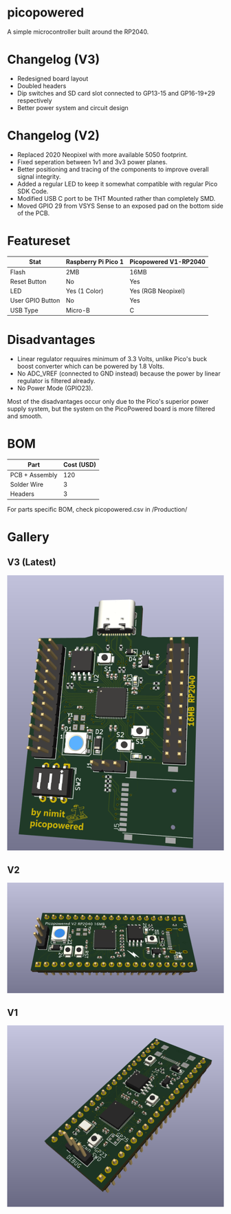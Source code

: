 # picopowered
A simple microcontroller built around the RP2040.

# Changelog (V3)
- Redesigned board layout
- Doubled headers
- Dip switches and SD card slot connected to GP13-15 and GP16-19+29 respectively
- Better power system and circuit design

# Changelog (V2)
- Replaced 2020 Neopixel with more available 5050 footprint.
- Fixed seperation between 1v1 and 3v3 power planes.
- Better positioning and tracing of the components to improve overall signal integrity.
- Added a regular LED to keep it somewhat compatible with regular Pico SDK Code.
- Modified USB C port to be THT Mounted rather than completely SMD.
- Moved GPIO 29 from VSYS Sense to an exposed pad on the bottom side of the PCB.


# Featureset
| **Stat**         | **Raspberry Pi Pico 1** | **Picopowered V1-RP2040** |
|------------------|-------------------------|---------------------------|
| Flash            | 2MB                     | 16MB                      |
| Reset Button     | No                      | Yes                       |
| LED              | Yes (1 Color)           | Yes (RGB Neopixel)        |
| User GPIO Button | No                      | Yes                       |
| USB Type         | Micro-B                 | C                         |

# Disadvantages
- Linear regulator requuires minimum of 3.3 Volts, unlike Pico's buck boost converter which can be powered by 1.8 Volts.
- No ADC_VREF (connected to GND instead) because the power by linear regulator is filtered already.
- No Power Mode (GPIO23).

Most of the disadvantages occur only due to the Pico's superior power supply system, but the system on the PicoPowered board is more filtered and smooth.

# BOM
| **Part**         | **Cost (USD)**          |
|------------------|-------------------------|
| PCB + Assembly   | 120                     |
| Solder Wire      | 3                       |
| Headers          | 3                       |



For parts specific BOM, check picopowered.csv in /Production/

# Gallery
## V3 (Latest)
![alt text](/img/v3.png)
## V2
![alt text](/img/v2.png)
## V1
![image](/img/v1.png)


